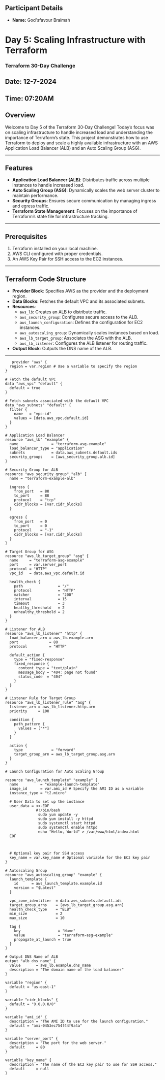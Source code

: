 ## Participant Details
- **Name:** God'sfavour Braimah
# Day 5: Scaling Infrastructure with Terraform  
### Terraform 30-Day Challenge
## Date: 12-7-2024
## Time: 07:20AM

## Overview  
Welcome to Day 5 of the Terraform 30-Day Challenge! Today’s focus was on scaling infrastructure to handle increased load and understanding the importance of Terraform’s state. This project demonstrates how to use Terraform to deploy and scale a highly available infrastructure with an AWS Application Load Balancer (ALB) and an Auto Scaling Group (ASG).  

---

## Features  
- **Application Load Balancer (ALB)**: Distributes traffic across multiple instances to handle increased load.  
- **Auto Scaling Group (ASG)**: Dynamically scales the web server cluster to maintain performance.  
- **Security Groups**: Ensures secure communication by managing ingress and egress traffic.  
- **Terraform State Management**: Focuses on the importance of Terraform’s state file for infrastructure tracking.  

---

## Prerequisites  
1. Terraform installed on your local machine.  
2. AWS CLI configured with proper credentials.  
3. An AWS Key Pair for SSH access to the EC2 instances.  

---

## Terraform Code Structure  
- **Provider Block**: Specifies AWS as the provider and the deployment region.  
- **Data Blocks**: Fetches the default VPC and its associated subnets.  
- **Resources**:  
  - `aws_lb`: Creates an ALB to distribute traffic.  
  - `aws_security_group`: Configures secure access to the ALB.  
  - `aws_launch_configuration`: Defines the configuration for EC2 instances.  
  - `aws_autoscaling_group`: Dynamically scales instances based on load.  
  - `aws_lb_target_group`: Associates the ASG with the ALB.  
  - `aws_lb_listener`: Configures the ALB listener for routing traffic.  
- **Output Block**: Outputs the DNS name of the ALB.  

---

```
   provider "aws" {
  region = var.region # Use a variable to specify the region
}

# Fetch the default VPC
data "aws_vpc" "default" {
  default = true
}

# Fetch subnets associated with the default VPC
data "aws_subnets" "default" {
  filter {
    name   = "vpc-id"
    values = [data.aws_vpc.default.id]
  }
}

# Application Load Balancer
resource "aws_lb" "example" {
  name               = "terraform-asg-example"
  load_balancer_type = "application"
  subnets            = data.aws_subnets.default.ids
  security_groups    = [aws_security_group.alb.id]
}

# Security Group for ALB
resource "aws_security_group" "alb" {
  name = "terraform-example-alb"

  ingress {
    from_port   = 80
    to_port     = 80
    protocol    = "tcp"
    cidr_blocks = [var.cidr_blocks]
  }

  egress {
    from_port   = 0
    to_port     = 0
    protocol    = "-1"
    cidr_blocks = [var.cidr_blocks]
  }
}

# Target Group for ASG
resource "aws_lb_target_group" "asg" {
  name     = "terraform-asg-example"
  port     = var.server_port
  protocol = "HTTP"
  vpc_id   = data.aws_vpc.default.id

  health_check {
    path                = "/"
    protocol            = "HTTP"
    matcher             = "200"
    interval            = 15
    timeout             = 3
    healthy_threshold   = 2
    unhealthy_threshold = 2
  }
}

# Listener for ALB
resource "aws_lb_listener" "http" {
  load_balancer_arn = aws_lb.example.arn
  port              = 80
  protocol          = "HTTP"

  default_action {
    type = "fixed-response"
    fixed_response {
      content_type = "text/plain"
      message_body = "404: page not found"
      status_code  = "404"
    }
  }
}

# Listener Rule for Target Group
resource "aws_lb_listener_rule" "asg" {
  listener_arn = aws_lb_listener.http.arn
  priority     = 100

  condition {
    path_pattern {
      values = ["*"]
    }
  }

  action {
    type             = "forward"
    target_group_arn = aws_lb_target_group.asg.arn
  }
}

# Launch Configuration for Auto Scaling Group

resource "aws_launch_template" "example" {
  name          = "example-launch-template"
  image_id      = var.ami_id # Specify the AMI ID as a variable
  instance_type = "t2.micro"

  # User Data to set up the instance
  user_data = <<-EOF
              #!/bin/bash
               sudo yum update -y
               sudo yum install -y httpd
               sudo systemctl start httpd
               sudo systemctl enable httpd
               echo "Hello, World" > /var/www/html/index.html
  EOF



  # Optional key pair for SSH access
  key_name = var.key_name # Optional variable for the EC2 key pair
}

# Autoscaling Group
resource "aws_autoscaling_group" "example" {
  launch_template {
    id      = aws_launch_template.example.id
    version = "$Latest"
  }

  vpc_zone_identifier  = data.aws_subnets.default.ids
  target_group_arns    = [aws_lb_target_group.asg.arn]
  health_check_type    = "ELB"
  min_size             = 2
  max_size             = 10

  tag {
    key                 = "Name"
    value               = "terraform-asg-example"
    propagate_at_launch = true
  }
}

# Output DNS Name of ALB
output "alb_dns_name" {
  value       = aws_lb.example.dns_name
  description = "The domain name of the load balancer"
}

variable "region" {
  default = "us-east-1"
}

variable "cidr_blocks" {
  default = "0.0.0.0/0"
}

variable "ami_id" {
  description = "The AMI ID to use for the launch configuration."
  default = "ami-0453ec754f44f9a4a"
}

variable "server_port" {
  description = "The port for the web server."
  default     = 80
}

variable "key_name" {
  description = "The name of the EC2 key pair to use for SSH access."
  default     = null
}

```

